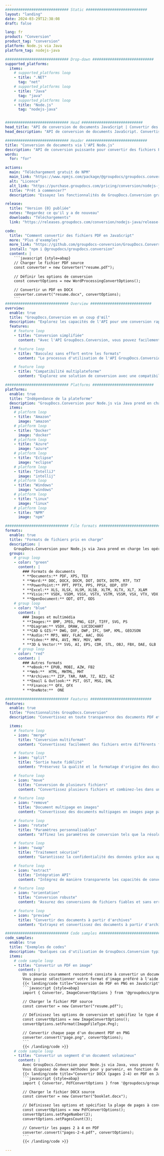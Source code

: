 ```yaml
---
############################# Static ############################
layout: "landing"
date: 2024-03-29T12:38:08
draft: false

lang: fr
product: "Conversion"
product_tag: "conversion"
platform: Node.js via Java
platform_tag: nodejs-java

############################# Drop-down ############################
supported_platforms:
  items:
    # supported_platforms loop
    - title: ".NET"
      tag: "net"
    # supported_platforms loop
    - title: "Java"
      tag: "java"
    # supported_platforms loop
    - title: "Node.js"
      tag: "nodejs-java" 


############################# Head ############################
head_title: "API de conversion de documents JavaScript | Convertir des PDF, Word, Excel, PPTX, HTML et images"
head_description: "API de conversion de documents JavaScript. Convertissez les formats de fichiers PDF, Word, DOC, DOCX, Excel, feuilles de calcul, PPT, PPTX, HTML, PSD, MPT, MPP, Email, MSG, EMLX, AutoCAD et image."

############################# Header ############################
title: "Conversion de documents via l'API Node.js"
description: "API de conversion puissante pour convertir des fichiers PDF, Microsoft Office, HTML, eBook et image"
words:
  for: "for"

actions:
  main: "Téléchargement gratuit de NPM"
  main_link: "https://www.npmjs.com/package/@groupdocs/groupdocs.conversion"
  alt: "Licence"
  alt_link: "https://purchase.groupdocs.com/pricing/conversion/nodejs-java"
  title: "Prêt à commencer?"
  description: "Essayez les fonctionnalités de GroupDocs.Conversion gratuitement ou demandez une licence"

release:
  title: "Version {0} publiée"
  notes: "Regardez ce qu'il y a de nouveau"
  downloads: "Téléchargements"
  link: "https://releases.groupdocs.com/conversion/nodejs-java/release-notes/latest/"

code:
  title: "Comment convertir des fichiers PDF en JavaScript"
  more: "Plus d'exemples"
  more_link: "https://github.com/groupdocs-conversion/GroupDocs.Conversion-for-Node.js-via-Java"
  install: "npm i @groupdocs/groupdocs.conversion"
  content: |
    ```javascript {style=abap}       
    // Charger le fichier PDF source
    const converter = new Converter("resume.pdf");
    
    // Définir les options de conversion
    const convertOptions = new WordProcessingConvertOptions();

    // Convertir un PDF en DOCX
    converter.convert("resume.docx", convertOptions);
    ```
############################# Overview ############################
overview:
  enable: true
  title: "GroupDocs.Conversion en un coup d'œil"
  description: "Explorez les capacités de l'API pour une conversion rapide et sans faille de fichiers PDF, Microsoft Office, HTML, eBook et image dans des applications JavaScript."
  features:
    # feature loop
    - title: "Conversion simplifiée"
      content: "Avec l'API GroupDocs.Conversion, vous pouvez facilement convertir des documents de divers formats en fichiers PDF, Microsoft Office, HTML, eBook et image. L'API fournit des options flexibles et robustes, garantissant l'intégrité du contenu et de la structure du document tout au long du processus de conversion."

    # feature loop
    - title: "Basculez sans effort entre les formats"
      content: "Le processus d'utilisation de l'API GroupDocs.Conversion est incroyablement simple, ne nécessitant qu'une seule méthode et un ensemble d'options pour basculer sans effort entre différents formats."

    # feature loop
    - title: "Compatibilité multiplateforme"
      content: "Explorez une solution de conversion avec une compatibilité multiplateforme inhérente, s'adressant à une base d'utilisateurs plus large et garantissant des performances optimales dans divers environnements pour tous vos besoins de conversion de documents."

############################# Platforms ############################
platforms:
  enable: true
  title: "Indépendance de la plateforme"
  description: "GroupDocs.Conversion pour Node.js via Java prend en charge les systèmes d'exploitation, frameworks et gestionnaires de packages suivants"
  items:
    # platform loop
    - title: "Amazon"
      image: "amazon"
    # platform loop
    - title: "Docker"
      image: "docker"
    # platform loop
    - title: "Azure"
      image: "azure"
    # platform loop
    - title: "Eclipse"
      image: "eclipse"
    # platform loop
    - title: "IntelliJ"
      image: "intellij"
    # platform loop
    - title: "Windows"
      image: "windows"
    # platform loop
    - title: "Linux"
      image: "linux"
    # platform loop
    - title: "NPM"
      image: "npm"

############################# File formats ############################
formats:
  enable: true
  title: "Formats de fichiers pris en charge"
  description: |
    GroupDocs.Conversion pour Node.js via Java prend en charge les opérations avec les [formats de fichiers](https://docs.groupdocs.com/conversion/nodejs-java/supported-file-formats/) suivants.
  groups:
    # group loop
    - color: "green"
      content: |
        ### Formats de documents
        * **Documents:** PDF, XPS, TEX
        * **Word:** DOC, DOCX, DOCM, DOT, DOTX, DOTM, RTF, TXT
        * **PowerPoint:** PPT, PPTX, PPS, PPSX, ODP, OTP
        * **Excel:** XLS, XLSX, XLSM, XLSB, XLTM, XLTX, XLT, XLAM
        * **Visio:** VSDX, VSDM, VSSX, VSTX, VSTM, VSSM, VSX, VTX, VDX
        * **OpenDocument:** ODT, OTT, ODS
    # group loop
    - color: "blue"
      content: |
        ### Images et multimédia
        * **Images:** BMP, JPEG, PNG, GIF, TIFF, SVG, PS
        * **Diagram:** VSDX, DRAW, LUCIDCHART
        * **CAD & GIS:** DWG, DXF, DWF, IFC, SHP, KML, GEOJSON
        * **Audio:** MP3, WAV, FLAC, AAC, OGG
        * **Video:** MP4, AVI, MKV, MOV, WMV
        * **3D & Vector:** SVG, AI, EPS, CDR, STL, OBJ, FBX, DAE, GLB    
      # group loop
    - color: "red"
      content: |
        ### Autres formats        
        * **eBook:** EPUB, MOBI, AZW, FB2
        * **Web:**  HTML, MHTML, MHT
        * **Archives:** ZIP, TAR, RAR, 7Z, BZ2, GZ
        * **Email & Outlook:** PST, OST, MSG, EML
        * **Finance:** QFX, OFX
        * **OneNote:**  ONE

############################# Features ############################
features:
  enable: true
  title: "Fonctionnalités GroupDocs.Conversion"
  description: "Convertissez en toute transparence des documents PDF et bureautiques en HTML, JPG, PNG, BMP, TIFF, SVG et bien d'autres formats. L'API GroupDocs.Conversion pour JavaScript est conçue pour être facile à utiliser et à intégrer dans votre projet. Il prend en charge tous les formats de documents courants avec la possibilité de personnaliser le processus de conversion."

  items:
    # feature loop
    - icon: "merge"
      title: "Conversion multiformat"
      content: "Convertissez facilement des fichiers entre différents formats, notamment PDF, DOCX, XLSX, PPTX, etc."

    # feature loop
    - icon: "split"
      title: "Sortie haute fidélité"
      content: "Préservez la qualité et le formatage d'origine des documents pendant le processus de conversion."

    # feature loop
    - icon: "move"
      title: "Conversion de plusieurs fichiers"
      content: "Convertissez plusieurs fichiers et combinez-les dans une archive, simplifiant ainsi l'organisation du contenu converti."

    # feature loop
    - icon: "remove"
      title: "Document multipage en images"
      content: "Convertissez des documents multipages en images page par page, permettant un contrôle précis du processus de transformation et facilitant l'extraction et l'analyse de documents basés sur des images."

    # feature loop
    - icon: "rotate"
      title: "Paramètres personnalisables"
      content: "Affinez les paramètres de conversion tels que la résolution, la qualité et la mise en page pour répondre à des exigences spécifiques."

    # feature loop
    - icon: "swap"
      title: "Traitement sécurisé"
      content: "Garantissez la confidentialité des données grâce aux options de conversion de fichiers protégées par mot de passe."

    # feature loop
    - icon: "extract"
      title: "Intégration API"
      content: "Intégrez de manière transparente les capacités de conversion dans vos applications JavaScript, ce qui en fait une partie transparente de votre flux de travail."

    # feature loop
    - icon: "orientation"
      title: "Conversion robuste"
      content: "Assurez des conversions de fichiers fiables et sans erreurs, garantissant l’exactitude et l’intégrité de vos documents transformés."

    # feature loop
    - icon: "preview"
      title: "Convertir des documents à partir d'archives"
      content: "Extrayez et convertissez des documents à partir d'archives, permettant la transformation du contenu stocké dans des fichiers compressés."

############################# Code samples ############################
code_samples:
  enable: true
  title: "Exemples de codes"
  description: "Quelques cas d'utilisation de GroupDocs.Conversion typique pour Node.js via des opérations Java"
  items:
    # code sample loop
    - title: "Convertir un PDF en image"
      content: |
        Un scénario couramment rencontré consiste à convertir un document PDF entier ou des pages spécifiques en une collection d'images. GroupDocs.Conversion pour Node.js via Java offre la possibilité de convertir des PDF en divers formats d'image, tels que TIFF, JPG, PNG, GIF, BMP, etc.  
        Vous pouvez sélectionner votre format d'image préféré à l'aide de la classe ImageFileType.
        {{< landing/code title="Conversion de PDF en PNG en JavaScript">}}
        ```javascript {style=abap}
        import { Converter, ImageConvertOptions } from '@groupdocs/groupdocs.conversion'; 

        // Charger le fichier PDF source
        const converter = new Converter("resume.pdf");

        // Définissez les options de conversion et spécifiez le type d'image de sortie
        const convertOptions = new ImageConvertOptions();
        convertOptions.setFormat(ImageFileType.Png);

        // Convertir chaque page d'un document PDF en PNG
        converter.convert("page.png", convertOptions);
        ```
        {{< /landing/code >}}
    # code sample loop
    - title: "Convertir un segment d'un document volumineux"
      content: |
        Avec GroupDocs.Conversion pour Node.js via Java, vous pouvez facilement convertir des pages spécifiques à partir d'un long document.  
        Vous disposez de deux méthodes pour y parvenir, en fonction de vos besoins. Vous pouvez soit convertir une plage de pages, soit convertir des pages spécifiques.
        {{< landing/code title="Convertir DOCX (pages 2-4) en PDF en JavaScript">}}
        ```javascript {style=abap}   
        import { Converter, PdfConvertOptions } from '@groupdocs/groupdocs.conversion'

        // Charger le fichier DOCX source
        const converter = new Converter("booklet.docx");

        // Définissez les options et spécifiez la plage de pages à convertir
        const convertOptions = new PdfConvertOptions();
        convertOptions.setPageNumber(2);
        convertOptions.setPagesCount(3);

        // Convertir les pages 2 à 4 en PDF
        converter.convert("pages-2-4.pdf", convertOptions);
        ```
        {{< /landing/code >}}

---
```

